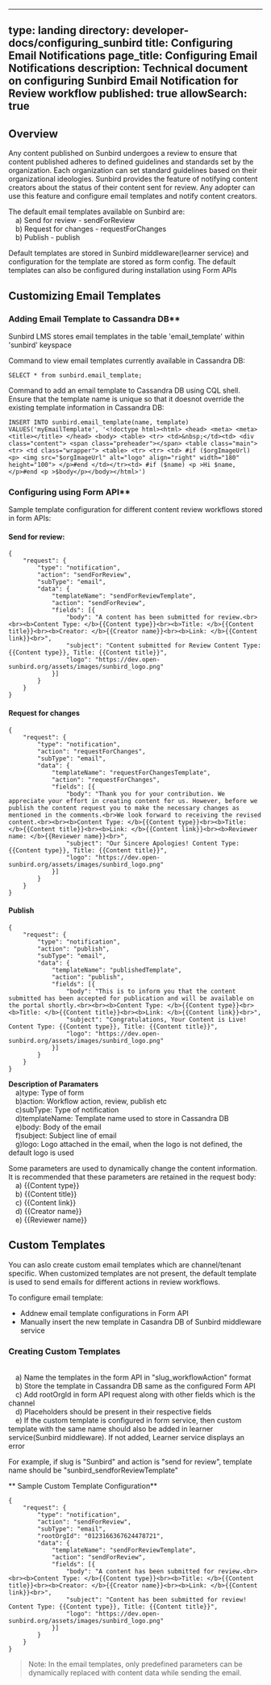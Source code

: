 
---
type: landing
directory: developer-docs/configuring_sunbird
title: Configuring Email Notifications
page_title: Configuring Email Notifications
description: Technical document on configuring Sunbird Email Notification for Review workflow
published: true
allowSearch: true
---

## Overview
Any content published on Sunbird undergoes a review to ensure that content published adheres to defined guidelines and standards set by the organization. Each organization can set standard guidelines based on their organizational ideologies. Sunbird provides the feature of notifying content creators about the status of their content sent for review. Any adopter can use this feature and configure email templates and notify content creators. 

The default email templates available on Sunbird are:
<br>&emsp;a) Send for review - sendForReview
<br>&emsp;b) Request for changes - requestForChanges
<br>&emsp;b) Publish - publish

Default templates are stored in Sunbird middleware(learner service) and configuration for the template are stored as form config. The default templates can also be configured during installation using Form APIs

## Customizing Email Templates

### Adding Email Template to Cassandra DB**

Sunbird LMS stores email templates in the table 'email_template' within 'sunbird' keyspace 

Command to view email templates currently available in Cassandra DB:

    SELECT * from sunbird.email_template;

Command to add an email template to Cassandra DB using CQL shell. Ensure that the template name is unique so that it doesnot override the existing template information in Cassandra DB:

    INSERT INTO sunbird.email_template(name, template) VALUES('myEmailTemplate', '<!doctype html><html> <head> <meta> <meta> <title></title> </head> <body> <table> <tr> <td>&nbsp;</td><td> <div class="content"> <span class="preheader"></span> <table class="main"> <tr> <td class="wrapper"> <table> <tr> <tr> <td> #if ($orgImageUrl) <p> <img src="$orgImageUrl" alt="logo" align="right" width="180" height="100"> </p>#end </td></tr><td> #if ($name) <p >Hi $name,</p>#end <p >$body</p></body></html>')

### Configuring using Form API**

Sample template configuration for different content review workflows stored in form APIs:

#### Send for review:

	{
		"request": {
			"type": "notification",
			"action": "sendForReview",
			"subType": "email",
			"data": {
				"templateName": "sendForReviewTemplate",
				"action": "sendForReview",
				"fields": [{
					"body": "A content has been submitted for review.<br><br><b>Content Type: </b>{{Content type}}<br><b>Title: </b>{{Content title}}<br><b>Creator: </b>{{Creator name}}<br><b>Link: </b>{{Content link}}<br>",
					"subject": "Content submitted for Review Content Type: {{Content type}}, Title: {{Content title}}",
					"logo": "https://dev.open-sunbird.org/assets/images/sunbird_logo.png"
				}]
			}
		}
	}


#### Request for changes

	{
		"request": {
			"type": "notification",
			"action": "requestForChanges",
			"subType": "email",
			"data": {
				"templateName": "requestForChangesTemplate",
				"action": "requestForChanges",
				"fields": [{
					"body": "Thank you for your contribution. We appreciate your effort in creating content for us. However, before we publish the content request you to make the necessary changes as mentioned in the comments.<br>We look forward to receiving the revised content.<br><br><b>Content Type: </b>{{Content type}}<br><b>Title: </b>{{Content title}}<br><b>Link: </b>{{Content link}}<br><b>Reviewer name: </b>{{Reviewer name}}<br>",
					"subject": "Our Sincere Apologies! Content Type: {{Content type}}, Title: {{Content title}}",
					"logo": "https://dev.open-sunbird.org/assets/images/sunbird_logo.png"
				}]
			}
		}
	}


#### Publish

	{
		"request": {
			"type": "notification",
			"action": "publish",
			"subType": "email",
			"data": {
				"templateName": "publishedTemplate",
				"action": "publish",
				"fields": [{
					"body": "This is to inform you that the content submitted has been accepted for publication and will be available on the portal shortly.<br><br><b>Content Type: </b>{{Content type}}<br><b>Title: </b>{{Content title}}<br><b>Link: </b>{{Content link}}<br>",
					"subject": "Congratulations, Your Content is Live! Content Type: {{Content type}}, Title: {{Content title}}",
					"logo": "https://dev.open-sunbird.org/assets/images/sunbird_logo.png"
				}]
			}
		}
	}

**Description of Paramaters**
<br>&emsp;a)type: Type of form
<br>&emsp;b)action: Workflow action, review, publish etc
<br>&emsp;c)subType: Type of notification
<br>&emsp;d)templateName: Template name used to store in Cassandra DB
<br>&emsp;e)body: Body of the email
<br>&emsp;f)subject: Subject line of email
<br>&emsp;g)logo: Logo attached in the email, when the logo is not defined, the default logo is used

Some parameters are used to dynamically change the content information. It is recommended that these parameters are retained in the request body:
<br>&emsp;a) {{Content type}}
<br>&emsp;b) {{Content title}}
<br>&emsp;c) {{Content link}}
<br>&emsp;d) {{Creator name}}
<br>&emsp;e) {{Reviewer name}}

## Custom Templates
You can aslo create custom email templates which are channel/tenant specific. When customized templates are not present, the default template is used to send emails for different actions in review workflows.

To configure email template:
* Addnew email template configurations in Form API 
* Manually insert the new template in Casandra DB of Sunbird middleware service

### Creating Custom Templates
<br>&emsp;a) Name the templates in the form API in "slug_workflowAction" format
<br>&emsp;b) Store the template in Cassandra DB same as the configured Form API
<br>&emsp;c) Add rootOrgId in form API request along with other fields which is the channel
<br>&emsp;d) Placeholders should be present in their respective fields
<br>&emsp;e) If the custom template is configured in form service, then custom template with the same name should also be added in learner service(Sunbird middleware). If not added,  Learner service displays an error

For example, if slug is "Sunbird" and action is "send for review", template name should be "sunbird_sendforReviewTemplate"

** Sample Custom Template Configuration**

	{
		"request": {
			"type": "notification",
			"action": "sendForReview",
			"subType": "email",
			"rootOrgId": "0123166367624478721",
			"data": {
				"templateName": "sendForReviewTemplate",
				"action": "sendForReview",
				"fields": [{
					"body": "A content has been submitted for review.<br><br><b>Content Type: </b>{{Content type}}<br><b>Title: </b>{{Content title}}<br><b>Creator: </b>{{Creator name}}<br><b>Link: </b>{{Content link}}<br>",
					"subject": "Content has been submitted for review! Content Type: {{Content type}}, Title: {{Content title}}",
					"logo": "https://dev.open-sunbird.org/assets/images/sunbird_logo.png"
				}]
			}
		}
	}

> Note: In the email templates, only predefined parameters can be dynamically replaced with content data while sending the email.
